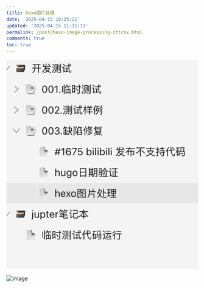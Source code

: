 ```yaml
---
title: hexo图片处理
date: '2025-04-15 10:25:21'
updated: '2025-04-15 11:11:13'
permalink: /post/hexo-image-processing-zftcmx.html
comments: true
toc: true
---
```






![image](/images/image-20250415102554-8wfe13b.png)

![image](/images/image-20250415141051-xya51yd.png)
